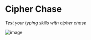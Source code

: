 # Cipher Chase

*Test your typing skills with cipher chase*

![image](https://user-images.githubusercontent.com/46798151/60698203-521a3400-9ebc-11e9-8608-48d22b97d90d.png)